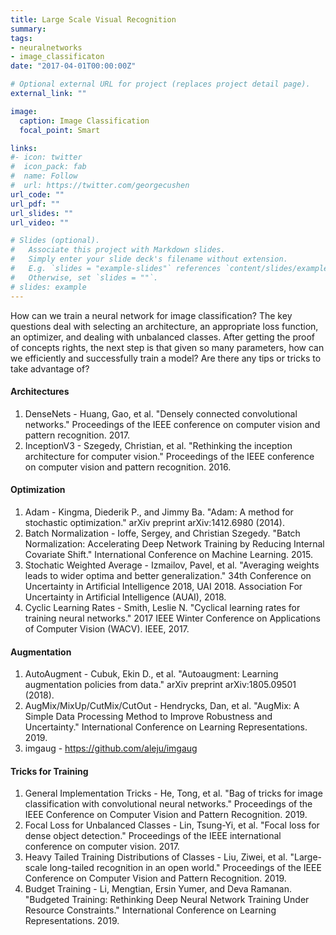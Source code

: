 ```yaml
---
title: Large Scale Visual Recognition
summary:
tags:
- neuralnetworks
- image_classificaton
date: "2017-04-01T00:00:00Z"

# Optional external URL for project (replaces project detail page).
external_link: ""

image:
  caption: Image Classification
  focal_point: Smart

links:
#- icon: twitter
#  icon_pack: fab
#  name: Follow
#  url: https://twitter.com/georgecushen
url_code: ""
url_pdf: ""
url_slides: ""
url_video: ""

# Slides (optional).
#   Associate this project with Markdown slides.
#   Simply enter your slide deck's filename without extension.
#   E.g. `slides = "example-slides"` references `content/slides/example-slides.md`.
#   Otherwise, set `slides = ""`.
# slides: example
---
```

How can we train a neural network for image classification? The key questions deal with selecting an architecture, an appropriate loss function, an optimizer, and dealing with unbalanced classes. After getting the proof of concepts rights, the next step is that given so many parameters, how can we efficiently and successfully train a model? Are there any tips or tricks to take advantage of?


#### Architectures
1. DenseNets - Huang, Gao, et al. "Densely connected convolutional networks." Proceedings of the IEEE conference on computer vision and pattern recognition. 2017.
2. InceptionV3 - Szegedy, Christian, et al. "Rethinking the inception architecture for computer vision." Proceedings of the IEEE conference on computer vision and pattern recognition. 2016.

#### Optimization
1. Adam - Kingma, Diederik P., and Jimmy Ba. "Adam: A method for stochastic optimization." arXiv preprint arXiv:1412.6980 (2014).
2. Batch Normalization - Ioffe, Sergey, and Christian Szegedy. "Batch Normalization: Accelerating Deep Network Training by Reducing Internal Covariate Shift." International Conference on Machine Learning. 2015.
3. Stochatic Weighted Average - Izmailov, Pavel, et al. "Averaging weights leads to wider optima and better generalization." 34th Conference on Uncertainty in Artificial Intelligence 2018, UAI 2018. Association For Uncertainty in Artificial Intelligence (AUAI), 2018.
4. Cyclic Learning Rates - Smith, Leslie N. "Cyclical learning rates for training neural networks." 2017 IEEE Winter Conference on Applications of Computer Vision (WACV). IEEE, 2017.

#### Augmentation
1. AutoAugment - Cubuk, Ekin D., et al. "Autoaugment: Learning augmentation policies from data." arXiv preprint arXiv:1805.09501 (2018).
2. AugMix/MixUp/CutMix/CutOut - Hendrycks, Dan, et al. "AugMix: A Simple Data Processing Method to Improve Robustness and Uncertainty." International Conference on Learning Representations. 2019.
3. imgaug - https://github.com/aleju/imgaug


#### Tricks for Training
1. General Implementation Tricks - He, Tong, et al. "Bag of tricks for image classification with convolutional neural networks." Proceedings of the IEEE Conference on Computer Vision and Pattern Recognition. 2019.
2. Focal Loss for Unbalanced Classes - Lin, Tsung-Yi, et al. "Focal loss for dense object detection." Proceedings of the IEEE international conference on computer vision. 2017.
3. Heavy Tailed Training Distributions of Classes - Liu, Ziwei, et al. "Large-scale long-tailed recognition in an open world." Proceedings of the IEEE Conference on Computer Vision and Pattern Recognition. 2019.
4. Budget Training - Li, Mengtian, Ersin Yumer, and Deva Ramanan. "Budgeted Training: Rethinking Deep Neural Network Training Under Resource Constraints." International Conference on Learning Representations. 2019.
